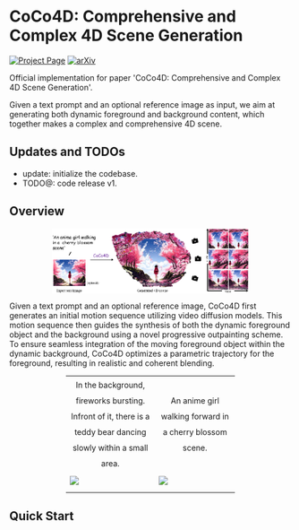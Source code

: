<style>
  .center {
    width: 80%; /* 或其他固定宽度如800px */
    margin: 0 auto; /* 保持居中 */
  }
</style>

# CoCo4D: Comprehensive and Complex 4D Scene Generation

[![Project Page](https://img.shields.io/badge/Project-Website-green)](https://colezwhy.github.io/coco4d/)
[![arXiv](https://img.shields.io/badge/arXiv-2506.19798-b31b1b.svg)](https://arxiv.org/abs/2506.19798) 

Official implementation for paper 'CoCo4D: Comprehensive and Complex 4D Scene Generation'.

Given a text prompt and an optional reference image as input, we aim at generating both dynamic foreground and background content, which together makes a complex and comprehensive 4D scene.

## Updates and TODOs
- update: initialize the codebase.
- TODO@: code release v1.

## Overview
<div align="center">
<img src="./assets/teaser.png" width="70%" alt="Teaser" align="center">    
</div>

Given a text prompt and an optional reference image, CoCo4D first generates an initial motion sequence utilizing video diffusion models. This motion sequence then guides the synthesis of both the dynamic foreground object and the background using a novel progressive outpainting scheme. To ensure seamless integration of the moving foreground object within the dynamic background, CoCo4D optimizes a parametric trajectory for the foreground, resulting in realistic and coherent blending.

<div style="width: 80%; margin: 0 auto;">
<table class="center" style="width: 75%">
    <tr style="line-height: 2">
      <td style="width: 30%; border: none; text-align: center">In the background, fireworks bursting. Infront of it, there is a teddy bear dancing slowly within a small area.</td>
      <td style="width: 28%; border: none; text-align: center">An anime girl walking forward
      in a cherry blossom scene.</td>
    </tr>
    <tr style="line-height: 2">
      <td style="width: 30%; border: none"><img src="./assets/firework.gif"></td>
      <td  style="width: 28%; border: none"><img src="./assets/cherry.gif"></td>
    </tr>
 </table>
 </div>

 ## Quick Start